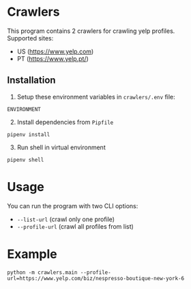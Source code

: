 # Crawlers

This program contains 2 crawlers for crawling yelp profiles.  
Supported sites:
  - US (https://www.yelp.com)
  - PT (https://www.yelp.pt/)

## Installation

1. Setup these environment variables in `crawlers/.env` file:
```
ENVIRONMENT
```

2. Install dependencies from `Pipfile`
```
pipenv install
```

3. Run shell in virtual environment
```
pipenv shell
```

# Usage

You can run the program with two CLI options:
  - `--list-url` (crawl only one profile)
  - `--profile-url` (crawl all profiles from list)

# Example

```
python -m crawlers.main --profile-url=https://www.yelp.com/biz/nespresso-boutique-new-york-6
```
